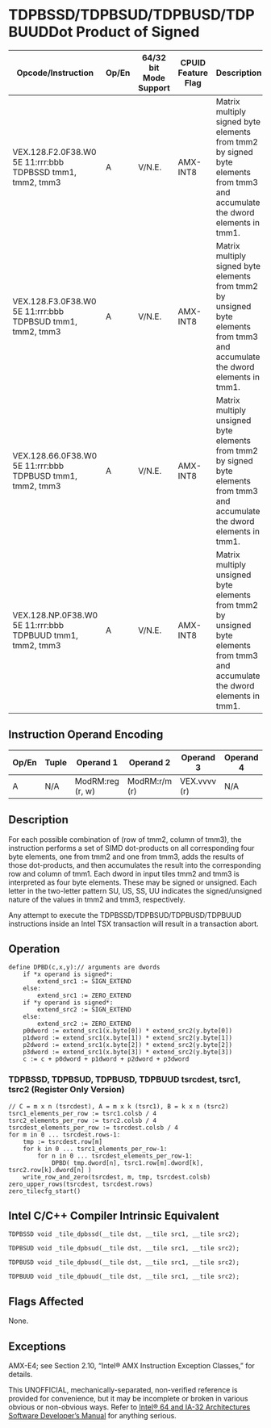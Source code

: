 # TDPBSSD/TDPBSUD/TDPBUSD/TDPBUUD**Dot Product of Signed**

| Opcode/Instruction                                        | Op/En | 64/32 bit Mode Support | CPUID Feature Flag | Description                                                                                                                     |
| --------------------------------------------------------- | ----- | ---------------------- | ------------------ | ------------------------------------------------------------------------------------------------------------------------------- |
| VEX.128.F2.0F38.W0 5E 11:rrr:bbb TDPBSSD tmm1, tmm2, tmm3 | A     | V/N.E.                 | AMX-INT8           | Matrix multiply signed byte elements from tmm2 by signed byte elements from tmm3 and accumulate the dword elements in tmm1.     |
| VEX.128.F3.0F38.W0 5E 11:rrr:bbb TDPBSUD tmm1, tmm2, tmm3 | A     | V/N.E.                 | AMX-INT8           | Matrix multiply signed byte elements from tmm2 by unsigned byte elements from tmm3 and accumulate the dword elements in tmm1.   |
| VEX.128.66.0F38.W0 5E 11:rrr:bbb TDPBUSD tmm1, tmm2, tmm3 | A     | V/N.E.                 | AMX-INT8           | Matrix multiply unsigned byte elements from tmm2 by signed byte elements from tmm3 and accumulate the dword elements in tmm1.   |
| VEX.128.NP.0F38.W0 5E 11:rrr:bbb TDPBUUD tmm1, tmm2, tmm3 | A     | V/N.E.                 | AMX-INT8           | Matrix multiply unsigned byte elements from tmm2 by unsigned byte elements from tmm3 and accumulate the dword elements in tmm1. |

## Instruction Operand Encoding

| Op/En | Tuple | Operand 1        | Operand 2     | Operand 3    | Operand 4 |
| ----- | ----- | ---------------- | ------------- | ------------ | --------- |
| A     | N/A   | ModRM:reg (r, w) | ModRM:r/m (r) | VEX.vvvv (r) | N/A       |

## Description

For each possible combination of (row of tmm2, column of tmm3), the instruction performs a set of SIMD dot-products on all corresponding four byte elements, one from tmm2 and one from tmm3, adds the results of those dot-products, and then accumulates the result into the corresponding row and column of tmm1. Each dword in input tiles tmm2 and tmm3 is interpreted as four byte elements. These may be signed or unsigned. Each letter in the two-letter pattern SU, US, SS, UU indicates the signed/unsigned nature of the values in tmm2 and tmm3, respectively.

Any attempt to execute the TDPBSSD/TDPBSUD/TDPBUSD/TDPBUUD instructions inside an Intel TSX transaction will result in a transaction abort.

## Operation

```
define DPBD(c,x,y):// arguments are dwords
    if *x operand is signed*:
        extend_src1 := SIGN_EXTEND
    else:
        extend_src1 := ZERO_EXTEND
    if *y operand is signed*:
        extend_src2 := SIGN_EXTEND
    else:
        extend_src2 := ZERO_EXTEND
    p0dword := extend_src1(x.byte[0]) * extend_src2(y.byte[0])
    p1dword := extend_src1(x.byte[1]) * extend_src2(y.byte[1])
    p2dword := extend_src1(x.byte[2]) * extend_src2(y.byte[2])
    p3dword := extend_src1(x.byte[3]) * extend_src2(y.byte[3])
    c := c + p0dword + p1dword + p2dword + p3dword

```

### TDPBSSD, TDPBSUD, TDPBUSD, TDPBUUD tsrcdest, tsrc1, tsrc2 (Register Only Version)

```
// C = m x n (tsrcdest), A = m x k (tsrc1), B = k x n (tsrc2)
tsrc1_elements_per_row := tsrc1.colsb / 4
tsrc2_elements_per_row := tsrc2.colsb / 4
tsrcdest_elements_per_row := tsrcdest.colsb / 4
for m in 0 ... tsrcdest.rows-1:
    tmp := tsrcdest.row[m]
    for k in 0 ... tsrc1_elements_per_row-1:
        for n in 0 ... tsrcdest_elements_per_row-1:
            DPBD( tmp.dword[n], tsrc1.row[m].dword[k], tsrc2.row[k].dword[n] )
    write_row_and_zero(tsrcdest, m, tmp, tsrcdest.colsb)
zero_upper_rows(tsrcdest, tsrcdest.rows)
zero_tilecfg_start()

```

## Intel C/C++ Compiler Intrinsic Equivalent

```
TDPBSSD void _tile_dpbssd(__tile dst, __tile src1, __tile src2);

```

```
TDPBSUD void _tile_dpbsud(__tile dst, __tile src1, __tile src2);

```

```
TDPBUSD void _tile_dpbusd(__tile dst, __tile src1, __tile src2);

```

```
TDPBUUD void _tile_dpbuud(__tile dst, __tile src1, __tile src2);

```

## Flags Affected

None.

## Exceptions

AMX-E4; see Section 2.10, “Intel® AMX Instruction Exception Classes,” for details.

This UNOFFICIAL, mechanically-separated, non-verified reference is provided for convenience, but it may be
incomplete or broken in various obvious or non-obvious
ways. Refer to [Intel® 64 and IA-32 Architectures Software Developer’s Manual](https://software.intel.com/en-us/download/intel-64-and-ia-32-architectures-sdm-combined-volumes-1-2a-2b-2c-2d-3a-3b-3c-3d-and-4) for anything serious.
